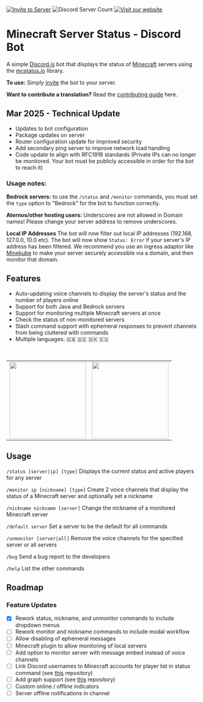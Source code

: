 [![Invite to Server](https://img.shields.io/static/v1?label=&message=Invite%20to%20Server&color=forestgreen)](https://discord.com/api/oauth2/authorize?client_id=788083161296273517&permissions=269485072&scope=bot%20applications.commands)
![Discord Server Count](https://img.shields.io/endpoint?url=https%3A%2F%2Fmcstatusbot-delegate-production.up.railway.app%2Fcount%2FgetFormatted)
[![Visit our website](https://img.shields.io/static/v1?label=&message=Website&color=purple)](https://mcstatusbot.com/)

# Minecraft Server Status - Discord Bot

A simple [Discord.js](https://www.npmjs.com/package/discord.js) bot that displays the status of [Minecraft](https://minecraft.gamepedia.com) servers using the
[mcstatus.io](https://mcstatus.io/) library.

**To use:** Simply [invite](https://discord.com/api/oauth2/authorize?client_id=788083161296273517&permissions=269485072&scope=bot%20applications.commands) the
bot to your server.

**Want to contribute a translation?** Read the [contributing guide](https://github.com/tedztar/mcstatusbot/blob/V0.2/CONTRIBUTING.md) here.

## Mar 2025 - Technical Update

- Updates to bot configuration
- Package updates on server
- Router configuration update for improved security
- Add secondary ping server to improve network load handling
- Code update to align with RFC1918 standards (Private IPs can no longer be monitored. Your bot must be publicly accessible in order for the bot to reach it)

### Usage notes:

**Bedrock servers:** to use the `/status` and `/monitor` commands, you must set the `type` option to "Bedrock" for the bot to function correctly.

**Aternos/other hosting users:** Underscores are not allowed in Domain names! Please change your server address to remove underscores.

**Local IP Addresses** The bot will now filter out local IP addresses (192.168, 127.0.0, 10.0 etc). The bot will now show `Status: Error` if your server's IP address has been filtered. We recommend you use an ingress adaptor like [Minekube](https://connect.minekube.com/) to make your server securely accessible via a domain, and then monitor that domain.

## Features

- Auto-updating voice channels to display the server's status and the number of players online
- Support for both Java and Bedrock servers
- Support for monitoring multiple Minecraft servers at once
- Check the status of non-monitored servers
- Slash command support with ephemeral responses to prevent channels from being cluttered with commands
- Multiple languages: 🇬🇧 🇩🇪 🇩🇰 🇪🇸

<br>
<table style='border: none'>
<tr>
<td>
<img src="./assets/channels.png" height="200" />
</td>
<td>
<img src="./assets/status.png" height="200" />
</td>
</tr>
</table>

## Usage

`/status [server|ip] [type]` Displays the current status and active players for any server

`/monitor ip [nickname] [type]` Create 2 voice channels that display the status of a Minecraft server and optionally set a nickname

`/nickname nickname [server]` Change the nickname of a monitored Minecraft server

`/default server` Set a server to be the default for all commands

`/unmonitor [server|all]` Remove the voice channels for the specified server or all servers

`/bug` Send a bug report to the developers

`/help` List the other commands

## Roadmap

### Feature Updates

- [x] Rework status, nickname, and unmonitor commands to include dropdown menus
- [ ] Rework monitor and nickname commands to include modal workflow
- [ ] Allow disabling of ephemeral messages
- [ ] Minecraft plugin to allow monitoring of local servers
- [ ] Add option to monitor server with message embed instead of voice channels
- [ ] Link Discord usernames to Minecraft accounts for player list in status command (see [this](https://github.com/dommilosz/minecraft-auth) repository)
- [ ] Add graph support (see [this](https://github.com/cappig/MC-status-bot) repository)
- [ ] Custom online / offline indicators
- [ ] Server offline notifications in channel

